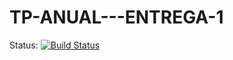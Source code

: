 # TP-ANUAL---ENTREGA-1

Status: [![Build Status](https://travis-ci.com/dds-utn/2016-jm-group-11.svg?token=sfpbyjmQpyshLNxq6ufA&branch=master)](https://travis-ci.com/dds-utn/2016-jm-group-11)
